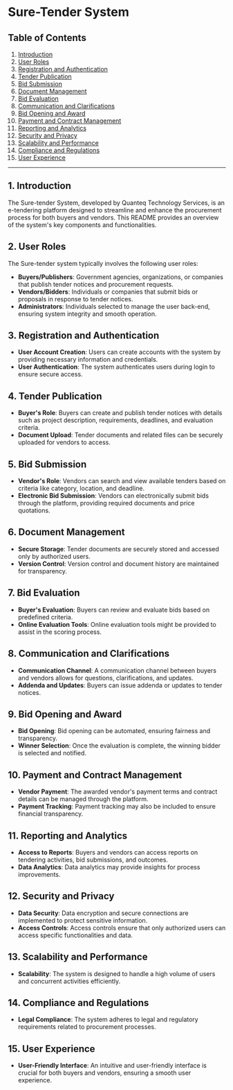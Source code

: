 # Sure-Tender System

## Table of Contents
1. [Introduction](#introduction)
2. [User Roles](#user-roles)
3. [Registration and Authentication](#registration-and-authentication)
4. [Tender Publication](#tender-publication)
5. [Bid Submission](#bid-submission)
6. [Document Management](#document-management)
7. [Bid Evaluation](#bid-evaluation)
8. [Communication and Clarifications](#communication-and-clarifications)
9. [Bid Opening and Award](#bid-opening-and-award)
10. [Payment and Contract Management](#payment-and-contract-management)
11. [Reporting and Analytics](#reporting-and-analytics)
12. [Security and Privacy](#security-and-privacy)
13. [Scalability and Performance](#scalability-and-performance)
14. [Compliance and Regulations](#compliance-and-regulations)
15. [User Experience](#user-experience)

---

## 1. Introduction <a name="introduction"></a>

The Sure-tender System, developed by Quanteq Technology Services, is an e-tendering platform designed to streamline and enhance the procurement process for both buyers and vendors. This README provides an overview of the system's key components and functionalities.

## 2. User Roles <a name="user-roles"></a>

The Sure-tender system typically involves the following user roles:

- **Buyers/Publishers**: Government agencies, organizations, or companies that publish tender notices and procurement requests.
- **Vendors/Bidders**: Individuals or companies that submit bids or proposals in response to tender notices.
- **Administrators**: Individuals selected to manage the user back-end, ensuring system integrity and smooth operation.

## 3. Registration and Authentication <a name="registration-and-authentication"></a>

- **User Account Creation**: Users can create accounts with the system by providing necessary information and credentials.
- **User Authentication**: The system authenticates users during login to ensure secure access.

## 4. Tender Publication <a name="tender-publication"></a>

- **Buyer's Role**: Buyers can create and publish tender notices with details such as project description, requirements, deadlines, and evaluation criteria.
- **Document Upload**: Tender documents and related files can be securely uploaded for vendors to access.

## 5. Bid Submission <a name="bid-submission"></a>

- **Vendor's Role**: Vendors can search and view available tenders based on criteria like category, location, and deadline.
- **Electronic Bid Submission**: Vendors can electronically submit bids through the platform, providing required documents and price quotations.

## 6. Document Management <a name="document-management"></a>

- **Secure Storage**: Tender documents are securely stored and accessed only by authorized users.
- **Version Control**: Version control and document history are maintained for transparency.

## 7. Bid Evaluation <a name="bid-evaluation"></a>

- **Buyer's Evaluation**: Buyers can review and evaluate bids based on predefined criteria.
- **Online Evaluation Tools**: Online evaluation tools might be provided to assist in the scoring process.

## 8. Communication and Clarifications <a name="communication-and-clarifications"></a>

- **Communication Channel**: A communication channel between buyers and vendors allows for questions, clarifications, and updates.
- **Addenda and Updates**: Buyers can issue addenda or updates to tender notices.

## 9. Bid Opening and Award <a name="bid-opening-and-award"></a>

- **Bid Opening**: Bid opening can be automated, ensuring fairness and transparency.
- **Winner Selection**: Once the evaluation is complete, the winning bidder is selected and notified.

## 10. Payment and Contract Management <a name="payment-and-contract-management"></a>

- **Vendor Payment**: The awarded vendor's payment terms and contract details can be managed through the platform.
- **Payment Tracking**: Payment tracking may also be included to ensure financial transparency.

## 11. Reporting and Analytics <a name="reporting-and-analytics"></a>

- **Access to Reports**: Buyers and vendors can access reports on tendering activities, bid submissions, and outcomes.
- **Data Analytics**: Data analytics may provide insights for process improvements.

## 12. Security and Privacy <a name="security-and-privacy"></a>

- **Data Security**: Data encryption and secure connections are implemented to protect sensitive information.
- **Access Controls**: Access controls ensure that only authorized users can access specific functionalities and data.

## 13. Scalability and Performance <a name="scalability-and-performance"></a>

- **Scalability**: The system is designed to handle a high volume of users and concurrent activities efficiently.

## 14. Compliance and Regulations <a name="compliance-and-regulations"></a>

- **Legal Compliance**: The system adheres to legal and regulatory requirements related to procurement processes.

## 15. User Experience <a name="user-experience"></a>

- **User-Friendly Interface**: An intuitive and user-friendly interface is crucial for both buyers and vendors, ensuring a smooth user experience.

